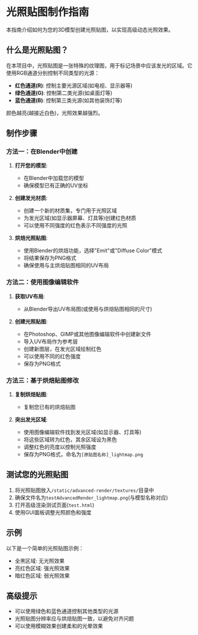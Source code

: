 # 光照贴图制作指南

本指南介绍如何为您的3D模型创建光照贴图，以实现高级动态光照效果。

## 什么是光照贴图？

在本项目中，光照贴图是一张特殊的纹理图，用于标记场景中应该发光的区域。它使用RGB通道分别控制不同类型的光源：

- **红色通道(R)**: 控制主要光源区域(如电视、显示器等)
- **绿色通道(G)**: 控制第二类光源(如桌面灯等)
- **蓝色通道(B)**: 控制第三类光源(如其他装饰灯等)

颜色越亮(越接近白色)，光照效果越强烈。

## 制作步骤

### 方法一：在Blender中创建

1. **打开您的模型**:
   - 在Blender中加载您的模型
   - 确保模型已有正确的UV坐标

2. **创建发光材质**:
   - 创建一个新的材质集，专门用于光照区域
   - 为发光区域(如显示器屏幕、灯具等)创建红色材质
   - 可以使用不同强度的红色表示不同强度的光照

3. **烘焙光照贴图**:
   - 使用Blender的烘焙功能，选择"Emit"或"Diffuse Color"模式
   - 将结果保存为PNG格式
   - 确保使用与主烘焙贴图相同的UV布局

### 方法二：使用图像编辑软件

1. **获取UV布局**:
   - 从Blender导出UV布局图(或使用与烘焙贴图相同的尺寸)

2. **创建光照贴图**:
   - 在Photoshop、GIMP或其他图像编辑软件中创建新文件
   - 导入UV布局作为参考层
   - 创建新图层，在发光区域绘制红色
   - 可以使用不同的红色强度
   - 保存为PNG格式

### 方法三：基于烘焙贴图修改

1. **复制烘焙贴图**:
   - 复制您已有的烘焙贴图

2. **突出发光区域**:
   - 使用图像编辑软件找到发光区域(如显示器、灯具等)
   - 将这些区域转为红色，其余区域设为黑色
   - 调整红色的亮度以控制光照强度
   - 保存为PNG格式，命名为`[原贴图名称]_lightmap.png`

## 测试您的光照贴图

1. 将光照贴图放入`/static/advanced-render/textures/`目录中
2. 确保文件名为`testAdvancedRender_lightmap.png`(与模型名称对应)
3. 打开高级渲染测试页面(`test.html`)
4. 使用GUI面板调整光照颜色和强度

## 示例

以下是一个简单的光照贴图示例：

- 全黑区域: 无光照效果
- 亮红色区域: 强光照效果
- 暗红色区域: 弱光照效果

## 高级提示

- 可以使用绿色和蓝色通道控制其他类型的光源
- 光照贴图分辨率应与烘焙贴图一致，以避免对齐问题
- 可以使用模糊效果创建柔和的光晕效果 